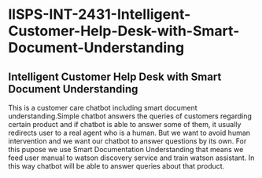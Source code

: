 # llSPS-INT-2431-Intelligent-Customer-Help-Desk-with-Smart-Document-Understanding
## Intelligent Customer Help Desk with Smart Document Understanding

This is a customer care chatbot including smart document understanding.Simple chatbot answers the queries of customers regarding certain product and if chatbot is able to answer some of them, it usually redirects user to a real agent who is a human. But we want to avoid human intervention and we want our chatbot to answer questions by its own. For this pupose we use Smart Documentation Understanding that means we feed user manual to watson discovery service and train watson assistant. In this way chatbot will be able to answer queries about that product.
